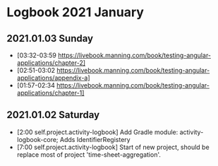 # Logbook 2021 January


## 2021.01.03 Sunday
- [03:32-03:59 https://livebook.manning.com/book/testing-angular-applications/chapter-2]
- [02:51-03:02 https://livebook.manning.com/book/testing-angular-applications/appendix-a]
- [01:57-02:34 https://livebook.manning.com/book/testing-angular-applications/chapter-1]

## 2021.01.02 Saturday
- [2:00 self.project.activity-logbook] Add Gradle module: activity-logbook-core; Adds IdentifierRegistery
- [7:00 self.project.activity-logbook] Start of new project, should be replace most of project 'time-sheet-aggregation'.
